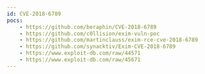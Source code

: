 ```yaml
---
id: CVE-2018-6789
pocs:
    - https://github.com/beraphin/CVE-2018-6789
    - https://github.com/c0llision/exim-vuln-poc
    - https://github.com/martinclauss/exim-rce-cve-2018-6789
    - https://github.com/synacktiv/Exim-CVE-2018-6789
    - https://www.exploit-db.com/raw/44571
    - https://www.exploit-db.com/raw/45671
---
```

